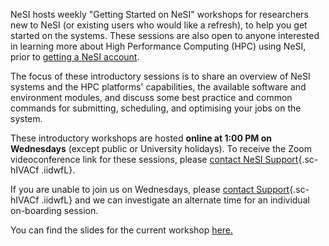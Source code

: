 NeSI hosts weekly "Getting Started on NeSI" workshops for researchers
new to NeSI (or existing users who would like a refresh), to help you
get started on the systems. These sessions are also open to anyone
interested in learning more about High Performance Computing (HPC) using
NeSI, prior to [getting a NeSI
account](https://www.nesi.org.nz/services/applyforaccess).

The focus of these introductory sessions is to share an overview of NeSI
systems and the HPC platforms\' capabilities, the available software and
environment modules, and discuss some best practice and common commands
for submitting, scheduling, and optimising your jobs on the system.

These introductory workshops are hosted **online at 1:00 PM on
Wednesdays** (except public or University holidays). To receive the Zoom
videoconference link for these sessions, please [contact NeSI
Support](https://support.nesi.org.nz/hc/en-gb/requests/new "https://support.nesi.org.nz/hc/en-gb/requests/new"){.sc-hIVACf
.iidwfL}.

If you are unable to join us on Wednesdays, please [contact
Support](https://support.nesi.org.nz/hc/en-gb/requests/new "https://support.nesi.org.nz/hc/en-gb/requests/new"){.sc-hIVACf
.iidwfL} and we can investigate an alternate time for an individual
on-boarding session.

You can find the slides for the current workshop
[here.](https://docs.google.com/presentation/d/11TCaJnpZO-s-s4NQ1P0a89flewT7HXmn2PHrW-3EPYg/edit?usp=sharing)
